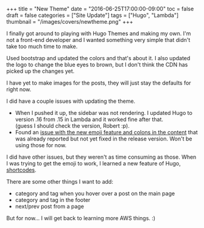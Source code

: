 +++
title = "New Theme"
date = "2016-06-25T17:00:00-09:00"
toc = false
draft = false
categories = ["Site Update"]
tags = ["Hugo", "Lambda"]
thumbnail = "/images/covers/newtheme.png"
+++

I finally got around to playing with Hugo Themes and making my own. I'm not a front-end developer and I wanted something very simple that didn't take too much time to make.

Used bootstrap and updated the colors and that's about it. I also updated the logo to change the blue eyes to brown, but I don't think the CDN has picked up the changes yet.

I have yet to make images for the posts, they will just stay the defaults for right now.

I did have a couple issues with updating the theme.

* When I pushed it up, the sidebar was not rendering. I updated Hugo to version .16 from .15 in Lambda and it worked fine after that.<br>(guess I should check the version, Robert :p).
* Found an <a href="https://github.com/spf13/hugo/issues/2198" target="_blank" rel="nofollow">issue with the new emoji feature and colons in the content</a> that was already reported but not yet fixed in the release version. Won't be using those for now.

I did have other issues, but they weren't as time consuming as those. When I was trying to get the emoji to work, I learned a new feature of Hugo, <a href="https://gohugo.io/extras/shortcodes/" target="_blank" rel="nofollow">shortcodes</a>.

There are some other things I want to add:

* category and tag when you hover over a post on the main page
* category and tag in the footer
* next/prev post from a page

But for now... I will get back to learning more AWS things. :)
